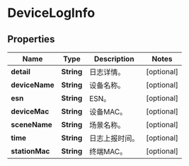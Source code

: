 
# DeviceLogInfo

## Properties
Name | Type | Description | Notes
------------ | ------------- | ------------- | -------------
**detail** | **String** | 日志详情。 |  [optional]
**deviceName** | **String** | 设备名称。 |  [optional]
**esn** | **String** | ESN。 |  [optional]
**deviceMac** | **String** | 设备MAC。 |  [optional]
**sceneName** | **String** | 场景名称。 |  [optional]
**time** | **String** | 日志上报时间。 |  [optional]
**stationMac** | **String** | 终端MAC。 |  [optional]



